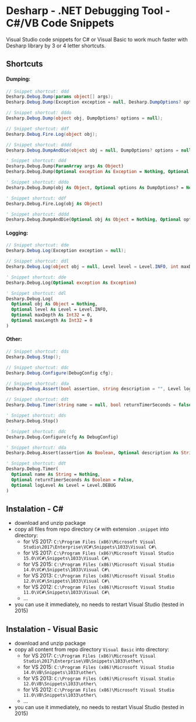 # Desharp - .NET Debugging Tool - C#/VB Code Snippets
Visual Studio code snippets for C# or Visual Basic to work much faster with Desharp library by 3 or 4 letter shortcuts.

## Shortcuts
#### Dumping:
```csharp
// Snippet shortcut: ddd
Desharp.Debug.Dump(params object[] args);
Desharp.Debug.Dump(Exception exception = null, Desharp.DumpOptions? options = null);

// Snippet shortcut: dddo
Desharp.Debug.Dump(object obj, DumpOptions? options = null);

// Snippet shortcut: ddf
Desharp.Debug.Fire.Log(object obj);

// Snippet shortcut: dddd
Desharp.Debug.DumpAndDie(object obj = null, DumpOptions? options = null);
```

```vb
' Snippet shortcut: ddd
Desharp.Debug.Dump(ParamArray args As Object)
Desharp.Debug.Dump(Optional exception As Exception = Nothing, Optional options As DumpOptions? = Nothing)

' Snippet shortcut: dddo
Desharp.Debug.Dump(obj As Object, Optional options As DumpOptions? = Nothing)

' Snippet shortcut: ddf
Desharp.Debug.Fire.Log(obj As Object)

' Snippet shortcut: dddd
Desharp.Debug.DumpAndDie(Optional obj As Object = Nothing, Optional options As DumpOptions? = Nothing)
```

#### Logging:
```cs
// Snippet shortcut: dde
Desharp.Debug.Log(Exception exception = null);

// Snippet shortcut: ddl
Desharp.Debug.Log(object obj = null, Level level = Level.INFO, int maxDepth = 0, int maxLength = 0);
```

```vb
' Snippet shortcut: dde
Desharp.Debug.Log(Optional exception As Exception)

' Snippet shortcut: ddl
Desharp.Debug.Log(
  Optional obj As Object = Nothing, 
  Optional level As Level = Level.INFO, 
  Optional maxDepth As Int32 = 0, 
  Optional maxLength As Int32 = 0
)
```

#### Other:
```cs
// Snippet shortcut: dds
Desharp.Debug.Stop();

// Snippet shortcut: ddc
Desharp.Debug.Configure(DebugConfig cfg);

// Snippet shortcut: dda
Desharp.Debug.Assert(bool assertion, string description = "", Level logLevel = Level.DEBUG);

// Snippet shortcut: ddt
Desharp.Debug.Timer(string name = null, bool returnTimerSeconds = false, Level logLevel = Level.DEBUG);
```

```vb
' Snippet shortcut: dds
Desharp.Debug.Stop()

' Snippet shortcut: ddc
Desharp.Debug.Configure(cfg As DebugConfig)

' Snippet shortcut: dda
Desharp.Debug.Assert(assertion As Boolean, Optional description As String = "", Optional logLevel As Level = Level.DEBUG)

' Snippet shortcut: ddt
Desharp.Debug.Timer(
  Optional name As String = Nothing, 
  Optional returnTimerSeconds As Boolean = False, 
  Optional logLevel As Level = Level.DEBUG
)
```

## Instalation - C#
- download and unzip package
- copy all files from repo directory `C#` with extension `.snippet` into directory:
  - for VS 2017: `C:\Program Files (x86)\Microsoft Visual Studio\2017\Enterprise\VC#\Snippets\1033\Visual C#\`
  - for VS 2017: `C:\Program Files (x86)\Microsoft Visual Studio 15.0\VC#\Snippets\1033\Visual C#\`
  - for VS 2015: `C:\Program Files (x86)\Microsoft Visual Studio 14.0\VC#\Snippets\1033\Visual C#\`
  - for VS 2013: `C:\Program Files (x86)\Microsoft Visual Studio 12.0\VC#\Snippets\1033\Visual C#\`
  - for VS 2012: `C:\Program Files (x86)\Microsoft Visual Studio 11.0\VC#\Snippets\1033\Visual C#\`
  - ...
- you can use it immediately, no needs to restart Visual Studio (tested in 2015)

## Instalation - Visual Basic
- download and unzip package
- copy all content from repo directory `Visual Basic` into directory:
  - for VS 2017: `C:\Program Files (x86)\Microsoft Visual Studio\2017\Enterprise\VB\Snippets\1033\other\`
  - for VS 2015: `C:\Program Files (x86)\Microsoft Visual Studio 14.0\VB\Snippets\1033\other\`
  - for VS 2013: `C:\Program Files (x86)\Microsoft Visual Studio 12.0\VB\Snippets\1033\other\`
  - for VS 2012: `C:\Program Files (x86)\Microsoft Visual Studio 11.0\VB\Snippets\1033\other\`
  - ...
- you can use it immediately, no needs to restart Visual Studio (tested in 2015)
